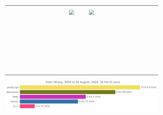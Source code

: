 ***

<div align="center" style="display: flex; justify-content: center; gap: 50px;">
    <img height=200 align="center" src="https://github-readme-stats.vercel.app/api?username=JW5123&show_icons=true&theme=nightowl">
    <img height=200 align="center" src="https://github-readme-stats.vercel.app/api/top-langs/?username=JW5123&theme=nightowl&layout=compact&langs_count=8">
</div>

***

<img src="https://github.com/JW5123/JW5123/blob/main/images/stat.svg" alt="JW5123 WakaTime Activity">
